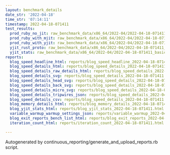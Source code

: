 ```yaml
---
layout: benchmark_details
date_str: '2022-04-18'
time_str: '07:14:11'
timestamp: 2022-04-18-071411
test_results:
  prod_ruby_no_jit: raw_benchmark_data/x86_64/2022-04/2022-04-18-071411_basic_benchmark_prod_ruby_no_jit.json
  prod_ruby_with_mjit: raw_benchmark_data/x86_64/2022-04/2022-04-18-071411_basic_benchmark_prod_ruby_with_mjit.json
  prod_ruby_with_yjit: raw_benchmark_data/x86_64/2022-04/2022-04-18-071411_basic_benchmark_prod_ruby_with_yjit.json
  yjit_rust_proto: raw_benchmark_data/x86_64/2022-04/2022-04-18-071411_basic_benchmark_yjit_rust_proto.json
  yjit_stats: raw_benchmark_data/x86_64/2022-04/2022-04-18-071411_basic_benchmark_yjit_stats.json
reports:
  blog_speed_headline_html: reports/blog_speed_headline_2022-04-18-071411.html
  blog_speed_details_html: reports/blog_speed_details_2022-04-18-071411.html
  blog_speed_details_raw_details_html: reports/blog_speed_details_2022-04-18-071411.raw_details.html
  blog_speed_details_svg: reports/blog_speed_details_2022-04-18-071411.svg
  blog_speed_details_head_svg: reports/blog_speed_details_2022-04-18-071411.head.svg
  blog_speed_details_back_svg: reports/blog_speed_details_2022-04-18-071411.back.svg
  blog_speed_details_micro_svg: reports/blog_speed_details_2022-04-18-071411.micro.svg
  blog_speed_details_tripwires_json: reports/blog_speed_details_2022-04-18-071411.tripwires.json
  blog_speed_details_csv: reports/blog_speed_details_2022-04-18-071411.csv
  blog_memory_details_html: reports/blog_memory_details_2022-04-18-071411.html
  blog_yjit_stats_html: reports/blog_yjit_stats_2022-04-18-071411.html
  variable_warmup_warmup_settings_json: reports/variable_warmup_2022-04-18-071411.warmup_settings.json
  blog_exit_reports_bench_list_html: reports/blog_exit_reports_2022-04-18-071411.bench_list.html
  iteration_count_html: reports/iteration_count_2022-04-18-071411.html

---
```

Autogenerated by continuous_reporting/generate_and_upload_reports.rb script.
